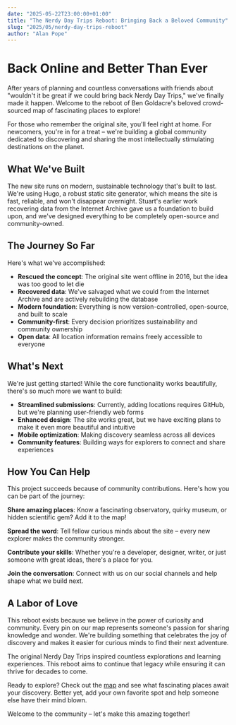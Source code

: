 ```yaml
---
date: "2025-05-22T23:00:00+01:00"
title: "The Nerdy Day Trips Reboot: Bringing Back a Beloved Community"
slug: "2025/05/nerdy-day-trips-reboot"
author: "Alan Pope"
---
```


# Back Online and Better Than Ever

After years of planning and countless conversations with friends about "wouldn't it be great if we could bring back Nerdy Day Trips," we've finally made it happen. Welcome to the reboot of Ben Goldacre's beloved crowd-sourced map of fascinating places to explore!

For those who remember the original site, you'll feel right at home. For newcomers, you're in for a treat – we're building a global community dedicated to discovering and sharing the most intellectually stimulating destinations on the planet.

## What We've Built

The new site runs on modern, sustainable technology that's built to last. We're using Hugo, a robust static site generator, which means the site is fast, reliable, and won't disappear overnight. Stuart's earlier work recovering data from the Internet Archive gave us a foundation to build upon, and we've designed everything to be completely open-source and community-owned.

## The Journey So Far

Here's what we've accomplished:

* **Rescued the concept**: The original site went offline in 2016, but the idea was too good to let die
* **Recovered data**: We've salvaged what we could from the Internet Archive and are actively rebuilding the database
* **Modern foundation**: Everything is now version-controlled, open-source, and built to scale
* **Community-first**: Every decision prioritizes sustainability and community ownership
* **Open data**: All location information remains freely accessible to everyone

## What's Next

We're just getting started! While the core functionality works beautifully, there's so much more we want to build:

* **Streamlined submissions**: Currently, adding locations requires GitHub, but we're planning user-friendly web forms
* **Enhanced design**: The site works great, but we have exciting plans to make it even more beautiful and intuitive
* **Mobile optimization**: Making discovery seamless across all devices
* **Community features**: Building ways for explorers to connect and share experiences

## How You Can Help

This project succeeds because of community contributions. Here's how you can be part of the journey:

**Share amazing places**: Know a fascinating observatory, quirky museum, or hidden scientific gem? Add it to the map!

**Spread the word**: Tell fellow curious minds about the site – every new explorer makes the community stronger.

**Contribute your skills**: Whether you're a developer, designer, writer, or just someone with great ideas, there's a place for you.

**Join the conversation**: Connect with us on our social channels and help shape what we build next.

## A Labor of Love

This reboot exists because we believe in the power of curiosity and community. Every pin on our map represents someone's passion for sharing knowledge and wonder. We're building something that celebrates the joy of discovery and makes it easier for curious minds to find their next adventure.

The original Nerdy Day Trips inspired countless explorations and learning experiences. This reboot aims to continue that legacy while ensuring it can thrive for decades to come.

Ready to explore? Check out the [map](/) and see what fascinating places await your discovery. Better yet, add your own favorite spot and help someone else have their mind blown.

Welcome to the community – let's make this amazing together!